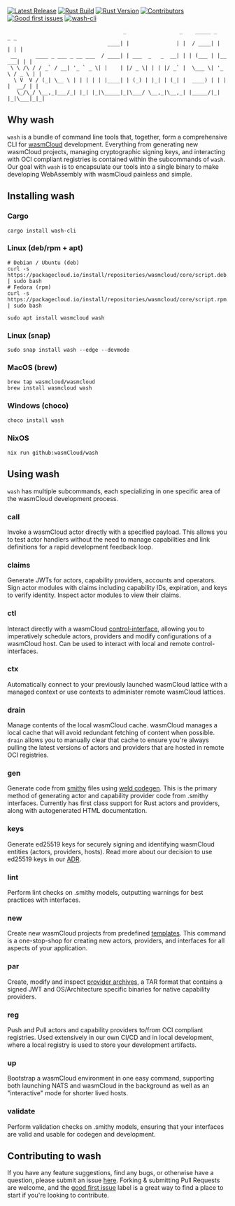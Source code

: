 [![Latest Release](https://img.shields.io/github/v/release/wasmcloud/wash?color=success&include_prereleases)](https://github.com/wasmCloud/wash/releases)
[![Rust Build](https://img.shields.io/github/workflow/status/wasmcloud/wash/Rust/main)](https://github.com/wasmCloud/wash/actions/workflows/rust.yml)
[![Rust Version](https://img.shields.io/badge/rustc-1.62.0-orange.svg)](https://blog.rust-lang.org/2022/04/07/Rust-1.62.0.html) 
[![Contributors](https://img.shields.io/github/contributors/wasmcloud/wash)](https://github.com/wasmCloud/wash/graphs/contributors)
[![Good first issues](https://img.shields.io/github/issues/wasmcloud/wash/good%20first%20issue?label=good%20first%20issues)](https://github.com/wasmCloud/wash/issues?q=is%3Aopen+is%3Aissue+label%3A%22good+first+issue%22)
[![wash-cli](https://img.shields.io/crates/v/wash-cli)](https://crates.io/crates/wash-cli) 
```
                                     _                 _    _____ _          _ _ 
                                ____| |               | |  / ____| |        | | |
 __      ____ _ ___ _ __ ___  / ____| | ___  _   _  __| | | (___ | |__   ___| | |
 \ \ /\ / / _` / __| '_ ` _ \| |    | |/ _ \| | | |/ _` |  \___ \| '_ \ / _ \ | |
  \ V  V / (_| \__ \ | | | | | |____| | (_) | |_| | (_| |  ____) | | | |  __/ | |
   \_/\_/ \__,_|___/_| |_| |_|\_____|_|\___/ \__,_|\__,_| |_____/|_| |_|\___|_|_|
```
## Why wash
`wash` is a bundle of command line tools that, together, form a comprehensive CLI for [wasmCloud](https://wasmcloud.dev) development. Everything from generating new wasmCloud projects, managing cryptographic signing keys, and interacting with OCI compliant registries is contained within the subcommands of `wash`. Our goal with `wash` is to encapsulate our tools into a single binary to make developing WebAssembly with wasmCloud painless and simple.

## Installing wash
### Cargo
```
cargo install wash-cli
```
### Linux (deb/rpm + apt)
```
# Debian / Ubuntu (deb)
curl -s https://packagecloud.io/install/repositories/wasmcloud/core/script.deb.sh | sudo bash
# Fedora (rpm)
curl -s https://packagecloud.io/install/repositories/wasmcloud/core/script.rpm.sh | sudo bash

sudo apt install wasmcloud wash
```
### Linux (snap)
```
sudo snap install wash --edge --devmode
```
### MacOS (brew)
```
brew tap wasmcloud/wasmcloud
brew install wasmcloud wash
```
### Windows (choco)
```powershell
choco install wash
```
### NixOS
```
nix run github:wasmCloud/wash
```

## Using wash
`wash` has multiple subcommands, each specializing in one specific area of the wasmCloud development process.
### call
Invoke a wasmCloud actor directly with a specified payload. This allows you to test actor handlers without the need to manage capabilities and link definitions for a rapid development feedback loop.  
### claims
Generate JWTs for actors, capability providers, accounts and operators. Sign actor modules with claims including capability IDs, expiration, and keys to verify identity. Inspect actor modules to view their claims.
### ctl
Interact directly with a wasmCloud [control-interface](https://github.com/wasmCloud/control-interface), allowing you to imperatively schedule actors, providers and modify configurations of a wasmCloud host. Can be used to interact with local and remote control-interfaces.
### ctx
Automatically connect to your previously launched wasmCloud lattice with a managed context or use contexts to administer remote wasmCloud lattices.
### drain
Manage contents of the local wasmCloud cache. wasmCloud manages a local cache that will avoid redundant fetching of content when possible. `drain` allows you to manually clear that cache to ensure you're always pulling the latest versions of actors and providers that are hosted in remote OCI registries.
### gen
Generate code from [smithy](https://awslabs.github.io/smithy/index.html) files using [weld codegen](https://github.com/wasmCloud/weld/tree/main/codegen). This is the primary method of generating actor and capability provider code from .smithy interfaces. Currently has first class support for Rust actors and providers, along with autogenerated HTML documentation.
### keys
Generate ed25519 keys for securely signing and identifying wasmCloud entities (actors, providers, hosts). Read more about our decision to use ed25519 keys in our [ADR](https://wasmcloud.github.io/adr/0005-security-nkeys.html).
### lint
Perform lint checks on .smithy models, outputting warnings for best practices with interfaces.
### new
Create new wasmCloud projects from predefined [templates](https://github.com/wasmCloud/project-templates). This command is a one-stop-shop for creating new actors, providers, and interfaces for all aspects of your application.
### par
Create, modify and inspect [provider archives](https://github.com/wasmCloud/wasmCloud/tree/main/crates/provider-archive), a TAR format that contains a signed JWT and OS/Architecture specific binaries for native capability providers.
### reg
Push and Pull actors and capability providers to/from OCI compliant registries. Used extensively in our own CI/CD and in local development, where a local registry is used to store your development artifacts.
### up
Bootstrap a wasmCloud environment in one easy command, supporting both launching NATS and wasmCloud in the background as well as an "interactive" mode for shorter lived hosts.
### validate
Perform validation checks on .smithy models, ensuring that your interfaces are valid and usable for codegen and development.

## Contributing to wash
If you have any feature suggestions, find any bugs, or otherwise have a question, please submit an issue [here](https://github.com/wasmcloud/wash/issues/new/choose). Forking & submitting Pull Requests are welcome, and the [good first issue](https://github.com/wasmcloud/wash/issues?q=is%3Aopen+is%3Aissue+label%3A%22good+first+issue%22) label is a great way to find a place to start if you're looking to contribute.
